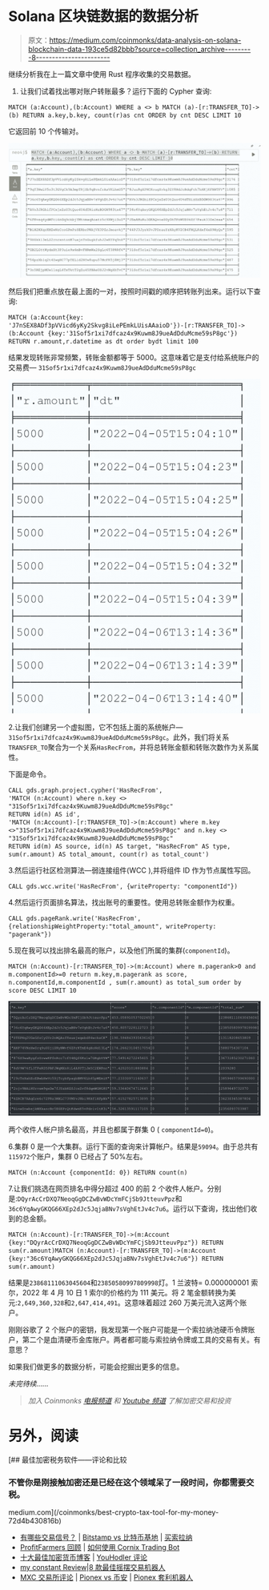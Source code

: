 # Solana 区块链数据的数据分析

> 原文：<https://medium.com/coinmonks/data-analysis-on-solana-blockchain-data-193ce5d82bbb?source=collection_archive---------8----------------------->

继续分析我在上一篇文章中使用 Rust 程序收集的交易数据。

1.  让我们试着找出哪对账户转账最多？运行下面的 Cypher 查询:

```
MATCH (a:Account),(b:Account) WHERE a <> b MATCH (a)-[r:TRANSFER_TO]->(b) RETURN a.key,b.key, count(r)as cnt ORDER by cnt DESC LIMIT 10
```

它返回前 10 个传输对。

![](img/b6633888900bb93aed119b8c7de22a4f.png)

然后我们把重点放在最上面的一对，按照时间戳的顺序把转账列出来。运行以下查询:

```
MATCH (a:Account{key: 'J7nSEX8ADf3pVVicd6yKy2Skvg8iLePEmkLUisAAaioD'})-[r:TRANSFER_TO]->(b:Account {key:'31Sof5r1xi7dfcaz4x9Kuwm8J9ueAdDduMcme59sP8gc'})  RETURN r.amount,r.datetime as dt order bydt limit 100
```

结果发现转账非常频繁，转账金额都等于 5000。这意味着它是支付给系统账户的交易费— `31Sof5r1xi7dfcaz4x9Kuwm8J9ueAdDduMcme59sP8gc`

![](img/9b056903d62f134381b48221f2ff1aee.png)

2.让我们创建另一个虚拟图，它不包括上面的系统帐户— `31Sof5r1xi7dfcaz4x9Kuwm8J9ueAdDduMcme59sP8gc`。此外，我们将关系`TRANSFER_TO`聚合为一个关系`HasRecFrom`，并将总转账金额和转账次数作为关系属性。

下面是命令。

```
CALL gds.graph.project.cypher('HasRecFrom',
'MATCH (n:Account) where n.key <> "31Sof5r1xi7dfcaz4x9Kuwm8J9ueAdDduMcme59sP8gc" 
RETURN id(n) AS id',
'MATCH (n:Account)-[r:TRANSFER_TO]->(m:Account) where m.key <>"31Sof5r1xi7dfcaz4x9Kuwm8J9ueAdDduMcme59sP8gc" and n.key <> "31Sof5r1xi7dfcaz4x9Kuwm8J9ueAdDduMcme59sP8gc" 
RETURN id(m) AS source, id(n) AS target, "HasRecFrom" AS type, sum(r.amount) AS total_amount, count(r) as total_count')
```

3.然后运行社区检测算法—弱连接组件(WCC ),并将组件 ID 作为节点属性写回。

```
CALL gds.wcc.write('HasRecFrom', {writeProperty: "componentId"})
```

4.然后运行页面排名算法，找出账号的重要性。使用总转账金额作为权重。

```
CALL gds.pageRank.write('HasRecFrom', {relationshipWeightProperty:"total_amount", writeProperty: "pagerank"})
```

5.现在我可以找出排名最高的账户，以及他们所属的集群(`componentId`)。

```
MATCH (n:Account)-[r:TRANSFER_TO]->(m:Account) where m.pagerank>0 and m.componentId>=0 return m.key,m.pagerank as score, n.componentId,m.componentId , sum(r.amount) as total_sum order by score DESC LIMIT 10
```

![](img/7e93744a78694c0fb4a388af8db6d2f7.png)

两个收件人帐户排名最高，并且也都属于群集 0 ( `componentId=0`)。

6.集群 0 是一个大集群。运行下面的查询来计算帐户。结果是`59094`。由于总共有`115972`个账户，集群 0 已经占了 50%左右。

```
MATCH (n:Account {componentId: 0}) RETURN count(n)
```

7.让我们挑选在网页排名中得分超过 400 的前 2 个收件人帐户。分别是:`DQyrAcCrDXQ7NeoqGgDCZwBvWDcYmFCjSb9JtteuvPpz`和`36c6YqAwyGKQG66XEp2dJc5JqjaBNv7sVghEtJv4c7u6`。运行以下查询，找出他们收到的总金额。

```
MATCH (n:Account)-[r:TRANSFER_TO]->(m:Account {key:"DQyrAcCrDXQ7NeoqGgDCZwBvWDcYmFCjSb9JtteuvPpz"}) RETURN sum(r.amount)MATCH (n:Account)-[r:TRANSFER_TO]->(m:Account {key:"36c6YqAwyGKQG66XEp2dJc5JqjaBNv7sVghEtJv4c7u6"}) RETURN sum(r.amount)
```

结果是`23868111063045604`和`23850580997809998`灯。1 兰波特= 0.000000001 索尔，2022 年 4 月 10 日 1 索尔的价格约为 111 美元。将 2 笔金额转换为美元:`2,649,360,328`和`2,647,414,491`。这意味着超过 260 万美元流入这两个账户。

刚刚谷歌了 2 个账户的密钥，我发现第一个账户可能是一个索拉纳池硬币令牌账户，第二个是血清硬币金库账户。两者都可能与索拉纳令牌或工具的交易有关。有意思？

如果我们做更多的数据分析，可能会挖掘出更多的信息。

*未完待续……*

> *加入 Coinmonks* [*电报频道*](https://t.me/coincodecap) *和* [*Youtube 频道*](https://www.youtube.com/c/coinmonks/videos) *了解加密交易和投资*

# 另外，阅读

[](/coinmonks/best-crypto-tax-tool-for-my-money-72d4b430816b) [## 最佳加密税务软件——评论和比较

### 不管你是刚接触加密还是已经在这个领域呆了一段时间，你都需要交税。

medium.com](/coinmonks/best-crypto-tax-tool-for-my-money-72d4b430816b) 

*   [有哪些交易信号？](https://coincodecap.com/trading-signal) | [Bitstamp vs 比特币基地](https://coincodecap.com/bitstamp-coinbase) | [买索拉纳](https://coincodecap.com/buy-solana)
*   [ProfitFarmers 回顾](https://coincodecap.com/profitfarmers-review) | [如何使用 Cornix Trading Bot](https://coincodecap.com/cornix-trading-bot)
*   [十大最佳加密货币博客](https://coincodecap.com/best-cryptocurrency-blogs) | [YouHodler 评论](https://coincodecap.com/youhodler-review)
*   [my constant Review](https://coincodecap.com/myconstant-review)|[8 款最佳摇摆交易机器人](https://coincodecap.com/best-swing-trading-bots)
*   [MXC 交易所评论](/coinmonks/mxc-exchange-review-3af0ec1cba8c) | [Pionex vs 币安](https://coincodecap.com/pionex-vs-binance) | [Pionex 套利机器人](https://coincodecap.com/pionex-arbitrage-bot)